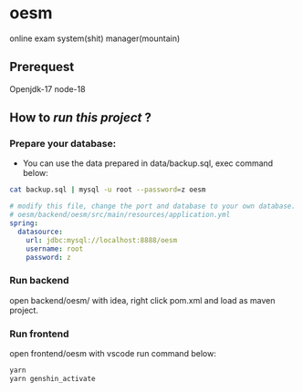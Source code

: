 # oesm
online exam system(shit) manager(mountain)

## Prerequest
Openjdk-17
node-18

## How to *run this project* ?

### Prepare your database:
- You can use the data prepared in data/backup.sql, exec command below:

```bash
cat backup.sql | mysql -u root --password=z oesm
```

```yaml
# modify this file, change the port and database to your own database.
# oesm/backend/oesm/src/main/resources/application.yml
spring:
  datasource:
    url: jdbc:mysql://localhost:8888/oesm
    username: root
    password: z
```

### Run backend
open backend/oesm/ with idea, right click pom.xml and load as maven project.

### Run frontend
open frontend/oesm with vscode
run command below:
```bash
yarn
yarn genshin_activate
```